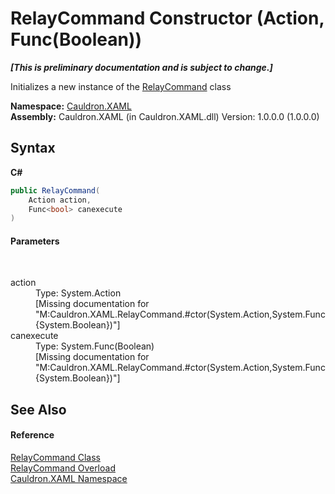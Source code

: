 # RelayCommand Constructor (Action, Func(Boolean))
 _**\[This is preliminary documentation and is subject to change.\]**_

Initializes a new instance of the <a href="T_Cauldron_XAML_RelayCommand">RelayCommand</a> class

**Namespace:**&nbsp;<a href="N_Cauldron_XAML">Cauldron.XAML</a><br />**Assembly:**&nbsp;Cauldron.XAML (in Cauldron.XAML.dll) Version: 1.0.0.0 (1.0.0.0)

## Syntax

**C#**<br />
``` C#
public RelayCommand(
	Action action,
	Func<bool> canexecute
)
```


#### Parameters
&nbsp;<dl><dt>action</dt><dd>Type: System.Action<br />\[Missing <param name="action"/> documentation for "M:Cauldron.XAML.RelayCommand.#ctor(System.Action,System.Func{System.Boolean})"\]</dd><dt>canexecute</dt><dd>Type: System.Func(Boolean)<br />\[Missing <param name="canexecute"/> documentation for "M:Cauldron.XAML.RelayCommand.#ctor(System.Action,System.Func{System.Boolean})"\]</dd></dl>

## See Also


#### Reference
<a href="T_Cauldron_XAML_RelayCommand">RelayCommand Class</a><br /><a href="Overload_Cauldron_XAML_RelayCommand__ctor">RelayCommand Overload</a><br /><a href="N_Cauldron_XAML">Cauldron.XAML Namespace</a><br />